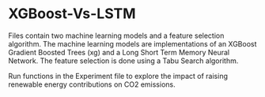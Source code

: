 # XGBoost-Vs-LSTM
Files contain two machine learning models and a feature selection algorithm.
The machine learning models are implementations of an XGBoost Gradient Boosted Trees (xg) and a Long Short Term Memory Neural Network. The feature selection is done using a Tabu Search algorithm.

Run functions in the Experiment file to explore the impact of raising renewable energy contributions on CO2 emissions.



